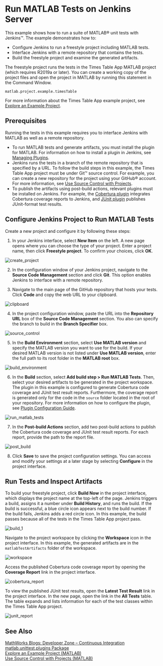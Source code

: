 # Run MATLAB Tests on Jenkins Server

This example shows how to run a suite of MATLAB&reg; unit tests with Jenkins&trade;. The example demonstrates how to:

* Configure Jenkins to run a freestyle project including MATLAB tests.
* Interface Jenkins with a remote repository that contains the tests.
* Build the freestyle project and examine the generated artifacts.

The freestyle project runs the tests in the Times Table App MATLAB project (which requires R2019a or later). You can create a working copy of the project files and open the project in MATLAB by running this statement in the Command Window.

```
matlab.project.example.timesTable
```

For more information about the Times Table App example project, see [Explore an Example Project](https://www.mathworks.com/help/matlab/matlab_prog/explore-an-example-project.html).

## Prerequisites
Running the tests in this example requires you to interface Jenkins with MATLAB as well as a remote repository.

* To run MATLAB tests and generate artifacts, you must install the plugin for MATLAB. For information on how to install a plugin in Jenkins, see [Managing Plugins](https://jenkins.io/doc/book/managing/plugins/).
* Jenkins runs the tests in a branch of the remote repository that is specified by a URL. To follow the build steps in this example, the Times Table App project must be under Git&trade; source control. For example, you can create a new repository for the project using your GitHub&reg; account. For more information, see [Use Source Control with Projects](https://www.mathworks.com/help/matlab/matlab_prog/use-source-control-with-projects.html).
* To publish the artifacts using post-build actions, relevant plugins must be installed on Jenkins. For example, the [Cobertura plugin](https://plugins.jenkins.io/cobertura) integrates Cobertura coverage reports to Jenkins, and [JUnit plugin](https://plugins.jenkins.io/junit) publishes JUnit-format test results. 

## Configure Jenkins Project to Run MATLAB Tests
Create a new project and configure it by following these steps:
1. In your Jenkins interface, select **New Item** on the left. A new page opens where you can choose the type of your project. Enter a project name, then click **Freestyle project**. To confirm your choices, click **OK**.

![create_project](https://user-images.githubusercontent.com/48831250/105080784-520e6480-5a5f-11eb-9218-4d43013e2850.png)

2. In the configuration window of your Jenkins project, navigate to the **Source Code Management** section and click **Git**. This option enables Jenkins to interface with a remote repository.

3. Navigate to the main page of the GitHub repository that hosts your tests. Click **Code** and copy the web URL to your clipboard.

![clipboard](https://user-images.githubusercontent.com/48831250/94478137-dd0ddb00-01a0-11eb-9e55-d8004863c5e7.png)


4. In the project configuration window, paste the URL into the **Repository URL** box of the **Source Code Management** section. You also can specify the branch to build in the **Branch Specifier** box.

![source_control](https://user-images.githubusercontent.com/48831250/94478391-37a73700-01a1-11eb-9f89-a5a71413baf0.png)


5. In the **Build Environment** section, select **Use MATLAB version** and specify the MATLAB version you want to use for the build. If your desired MATLAB version is not listed under **Use MATLAB version**, enter the full path to its root folder in the **MATLAB root** box. 

![build_environment](https://user-images.githubusercontent.com/48831250/105091260-943ea280-5a6d-11eb-8d11-48747df7ec32.png)

6. In the **Build** section, select **Add build step > Run MATLAB Tests**. Then, select your desired artifacts to be generated in the project workspace. The plugin in this example is configured to generate Cobertura code coverage and JUnit test result reports. Furthermore, the coverage report is generated only for the code in the `source` folder located in the root of your repository. For more information on how to configure the plugin, see [Plugin Configuration Guide](../CONFIGDOC.md).

![run_matlab_tests](https://user-images.githubusercontent.com/48831250/105909903-2149a480-5ff6-11eb-81f1-c3b44e9b17d1.png)

7. In the **Post-build Actions** section, add two post-build actions to publish the Cobertura code coverage and JUnit test result reports. For each report, provide the path to the report file.

![post_build](https://user-images.githubusercontent.com/48831250/105082096-14aad680-5a61-11eb-9868-68d018199f9d.png)

8. Click **Save** to save the project configuration settings. You can access and modify your settings at a later stage by selecting **Configure** in the project interface.

## Run Tests and Inspect Artifacts
To build your freestyle project, click **Build Now** in the project interface, which displays the project name at the top-left of the page. Jenkins triggers a build, assigns it a number under **Build History**, and runs the build. If the build is successful, a blue circle icon appears next to the build number. If the build fails, Jenkins adds a red circle icon. In this example, the build passes because all of the tests in the Times Table App project pass.

![build_1](https://user-images.githubusercontent.com/48831250/105084788-dca59280-5a64-11eb-858d-664a5727a947.png)

Navigate to the project workspace by clicking the **Workspace** icon in the project interface. In this example, the generated artifacts are in the `matlabTestArtifacts` folder of the workspace.

![workspace](https://user-images.githubusercontent.com/48831250/105085419-b46a6380-5a65-11eb-8d46-747dd23291bf.png)

Access the published Cobertura code coverage report by opening the **Coverage Report** link in the project interface.

![cobertura_report](https://user-images.githubusercontent.com/48831250/105085331-9ac91c00-5a65-11eb-9628-efbf70520489.png)

To view the published JUnit test results, open the **Latest Test Result** link in the project interface. In the new page, open the link in the **All Tests** table. The table expands and lists information for each of the test classes within the Times Table App project.  

![junit_report](https://user-images.githubusercontent.com/48831250/105088211-956dd080-5a69-11eb-931c-aef201eb9dbe.png)

## See Also
[MathWorks Blogs: Developer Zone – Continuous Integration](https://blogs.mathworks.com/developer/category/continuous-integration/)<br/>
[matlab.unittest.plugins Package](https://www.mathworks.com/help/matlab/ref/matlab.unittest.plugins-package.html)<br/>
[Explore an Example Project (MATLAB)](https://www.mathworks.com/help/matlab/matlab_prog/explore-an-example-project.html)<br/>
[Use Source Control with Projects (MATLAB)](https://www.mathworks.com/help/matlab/matlab_prog/use-source-control-with-projects.html)
